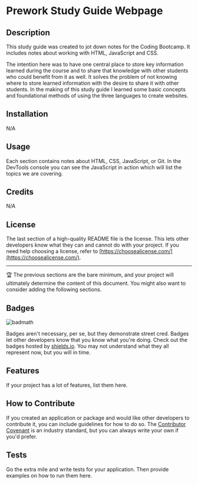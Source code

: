 # Prework Study Guide Webpage

## Description

This study guide was created to jot down notes for the Coding Bootcamp. It includes notes about working with HTML, JavaScript and CSS.

The intention here was to have one central place to store key information learned during the course and to share that knowledge with other students who could benefit from it as well. It solves the problem of not knowing where to store learned information with the desire to share it with other students. In the  making of this study guide I learned some basic concepts and foundational methods of using the three languages to create websites.

## Installation

N/A

## Usage

Each section contains notes about HTML, CSS, JavaScript, or Git. In the DevTools console you can see the JavaScript in action which will list the topics we are covering.

## Credits

N/A

## License

The last section of a high-quality README file is the license. This lets other developers know what they can and cannot do with your project. If you need help choosing a license, refer to [https://choosealicense.com/](https://choosealicense.com/).

---

🏆 The previous sections are the bare minimum, and your project will ultimately determine the content of this document. You might also want to consider adding the following sections.

## Badges

![badmath](https://img.shields.io/github/languages/top/lernantino/badmath)

Badges aren't necessary, per se, but they demonstrate street cred. Badges let other developers know that you know what you're doing. Check out the badges hosted by [shields.io](https://shields.io/). You may not understand what they all represent now, but you will in time.

## Features

If your project has a lot of features, list them here.

## How to Contribute

If you created an application or package and would like other developers to contribute it, you can include guidelines for how to do so. The [Contributor Covenant](https://www.contributor-covenant.org/) is an industry standard, but you can always write your own if you'd prefer.

## Tests

Go the extra mile and write tests for your application. Then provide examples on how to run them here.
